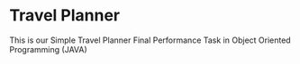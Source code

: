 # Travel Planner
 This is our Simple Travel Planner Final Performance Task  in Object Oriented Programming (JAVA)
